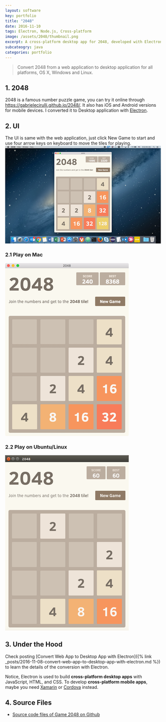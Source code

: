```yaml
---
layout: software
key: portfolio
title: "2048"
date: 2016-11-10
tags: Electron, Node.js, Cross-platform
image: /assets/2048/thumbnail.png
excerpt: A cross-platform desktop app for 2048, developed with Electron and Node.js
subcateogry: java
categories: portfolio
---
```


> Convert 2048 from a web application to desktop application for all platforms, OS X, Windows and Linux.

## 1. 2048
2048 is a famous number puzzle game, you can try it online through https://gabrielecirulli.github.io/2048/. It also has iOS and Android versions for mobile devices. I converted it to Desktop application with [Electron](https://electron.atom.io/).

## 2. UI
The UI is same with the web application, just click New Game to start and use four arrow keys on keyboard to move the tiles for playing.
![image](/assets/2048/2048.png)  
### 2.1 Play on Mac
![image](/assets/2048/mac.png)  
### 2.2 Play on Ubuntu/Linux
![image](/assets/2048/linux.png)  

## 3. Under the Hood
Check posting [Convert Web App to Desktop App with Electron]({% link _posts/2016-11-08-convert-web-app-to-desktop-app-with-electron.md %}) to learn the details of the conversion with Electron.

Notice, Electron is used to build __cross-platform desktop apps__ with JavaScript, HTML, and CSS. To develop __cross-platform mobile apps__, maybe you need [Xamarin](https://www.xamarin.com/) or [Cordova](https://cordova.apache.org/) instead.

## 4. Source Files
* [Source code files of Game 2048 on Github](https://github.com/jojozhuang/Portfolio/tree/master/Game2048)
